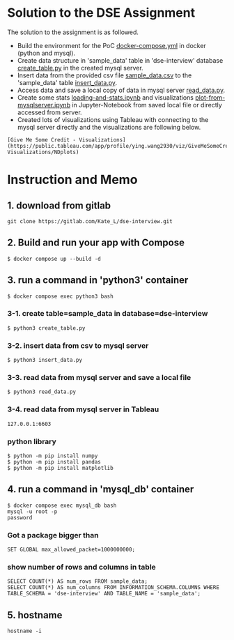# Solution to the DSE Assignment

The solution to the assignment is as followed.

* Build the environment for the PoC [docker-compose.yml](docker-compose.yml) in docker (python and mysql).
* Create data structure in 'sample_data' table in 'dse-interview' database [create_table.py](python/create_table.py) in the created mysql server.
* Insert data from the provided csv file [sample_data.csv](python/sample_data.csv) to the 'sample_data' table [insert_data.py](python/insert_data.py).
* Access data and save a local copy of data in mysql server [read_data.py](python/read_data.py). 
* Create some stats [loading-and-stats.ipynb](python/loading-and-stats.ipynb) and visualizations [plot-from-mysqlserver.ipynb](python/plot-from-mysqlserver.ipynb) in Jupyter-Notebook from saved local file or directly accessed from server.
* Created lots of visualizations using Tableau with connecting to the mysql server directly and the visualizations are following below.
```
[Give Me Some Credit - Visualizations](https://public.tableau.com/app/profile/ying.wang2930/viz/GiveMeSomeCredit-Visualizations/NDplots) 
```


# Instruction and Memo

## 1. download from gitlab
```
git clone https://gitlab.com/Kate_L/dse-interview.git
```

## 2. Build and run your app with Compose
```
$ docker compose up --build -d
```

## 3. run a command in 'python3' container
```
$ docker compose exec python3 bash
```

### 3-1. create table=sample_data in database=dse-interview
```
$ python3 create_table.py
```
### 3-2. insert data from csv to mysql server 
```
$ python3 insert_data.py
```
### 3-3. read data from mysql server and save a local file
```
$ python3 read_data.py
```
### 3-4. read data from mysql server in Tableau
```127.0.0.1:6603```


### python library
```
$ python -m pip install numpy
$ python -m pip install pandas
$ python -m pip install matplotlib
```

## 4. run a command in 'mysql_db' container
```
$ docker compose exec mysql_db bash
mysql -u root -p
password
```
### Got a package bigger than
```
SET GLOBAL max_allowed_packet=1000000000;
```

### show number of rows and columns in table
```
SELECT COUNT(*) AS num_rows FROM sample_data;
SELECT COUNT(*) AS num_columns FROM INFORMATION_SCHEMA.COLUMNS WHERE TABLE_SCHEMA = 'dse-interview' AND TABLE_NAME = 'sample_data';
```

## 5. hostname
```
hostname -i
```